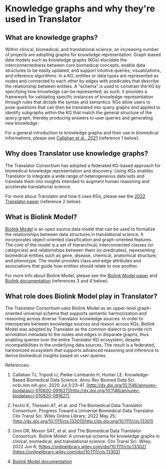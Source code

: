 # Knowledge graphs and why they're used in Translator

## What are knowledge graphs?

Within clinical, biomedical, and translational science, an increasing number of projects are adopting graphs for knowledge representation.
Graph-based data models such as knowledge graphs (KGs) elucidate the interconnectedness between core biomedical concepts, enable data structures to be easily updated,
and support intuitive queries, visualizations, and inference algorithms.
In a KG, entities or data types are represented as nodes and connected to each other by edges with predicates that describe the relationship between entities.
A “schema” is used to constrain the KG by specifying how knowledge can be represented;
as such, it provides a framework for validating specific instances of knowledge representation through rules that dictate the syntax and semantics.
KGs allow users to pose questions that can then be translated into query graphs and applied to identify subgraphs within the KG that match the general structure of the query graph, thereby producing answers to user queries and generating new knowledge.

For a general introduction to knowledge graphs and their use in biomedical informations, please see [Callahan et al., 2021](https://www.annualreviews.org/doi/10.1146/annurev-biodatasci-010820-091627) (reference 1 below).

## Why does Translator use knowledge graphs?
The Translator Consortium has adopted a federated KG-based approach for biomedical knowledge representation and discovery.
Using KGs enables Translator to integrate a wide range of heterogeneous data sets and translate them into insights intended to augment human reasoning
and accelerate translational science.

For more about Translator and how it uses KGs, please see the [2022 Translator paper](https://ascpt.onlinelibrary.wiley.com/doi/10.1111/cts.13301) (reference 2 below).

## What is Biolink Model?
[Biolink Model](https://github.com/biolink/biolink-model) is an open source data model that can be used to formalize
the relationships between data structures in translational science.
It incorporates object-oriented classification and graph-oriented features.
The core of the model is a set of hierarchical, interconnected classes (or categories) and relationships between them (or predicates),
representing biomedical entities such as gene, disease, chemical, anatomical structure, and phenotype.
The model provides class and edge attributes and associations that guide how entities should relate to one another.

For more info about Biolink Model, please see the [Biolink Model paper](https://onlinelibrary.wiley.com/doi/10.1111/cts.13302) and [Biolink documentation](https://biolink.github.io/biolink-model/) (references 3 and 4 below).

## What role does Biolink Model play in Translator?
The Translator Consortium uses Biolink Model as an upper-level graph-oriented universal schema that supports semantic harmonization and reasoning
across diverse Translator knowledge sources.
In order to interoperate between knowledge sources and reason across KGs, Biolink Model was adopted by Translator as the common dialect
to provide rich annotation metadata to the nodes and edges in disparate graphs, thus enabling queries over the entire Translator KG ecosystem,
despite incompatibilities in the underlying data sources.
The result is a federated, harmonized ecosystem that supports advanced reasoning and inference to derive biomedical insights based on user queries.

References:
1. Callahan TJ, Tripodi IJ, Pielke-Lombardo H, Hunter LE. Knowledge-Based Biomedical Data Science. Annu Rev Biomed Data Sci. ncbi.nlm.nih.gov; 2020 Jul;3:23–41. [http://dx.doi.org/10.1146/annurev-biodatasci-010820-091627](http://dx.doi.org/10.1146/annurev-biodatasci-010820-091627).

2. Fecho K, Thessen AT, et al. and The Biomedical Data Translator Consortium.
Progress Toward a Universal Biomedical Data Translator. Clin Transl Sci. Wiley Online Library; 2022 May 25;
[http://dx.doi.org/10.1111/cts.13301](http://dx.doi.org/10.1111/cts.13301)

3. Unni DR, Moxon SAT, et al. and The Biomedical Data Translator Consortium.
Biolink Model: A universal schema for knowledge graphs in clinical, biomedical, and translational science.
Clin Transl Sci. Wiley; 2022 Jun 6; [https://onlinelibrary.wiley.com/doi/10.1111/cts.13302](https://onlinelibrary.wiley.com/doi/10.1111/cts.13302)

4. [Biolink Model documentation](https://biolink.github.io/biolink-model/)
